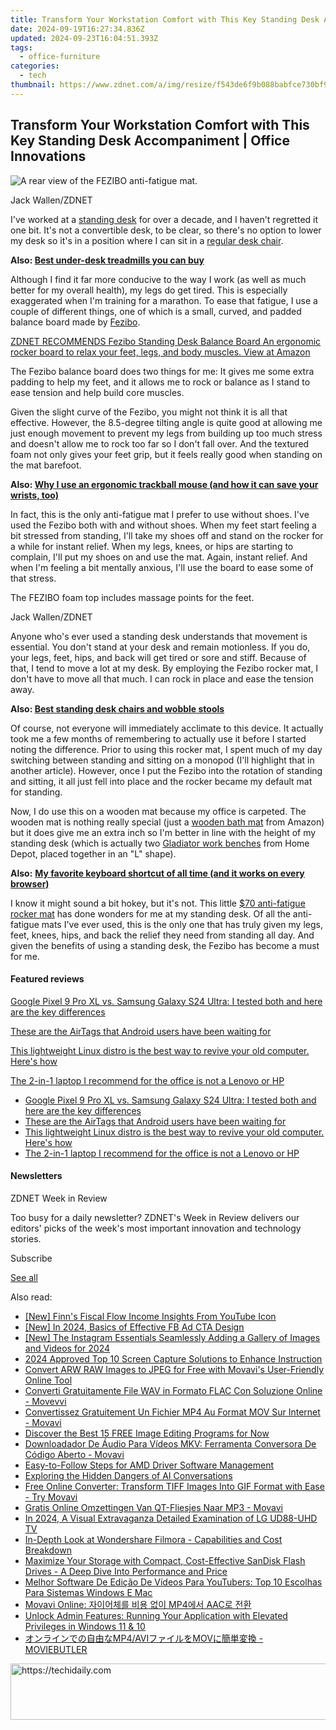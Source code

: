 ```yaml
---
title: Transform Your Workstation Comfort with This Key Standing Desk Accompaniment | Office Innovations
date: 2024-09-19T16:27:34.836Z
updated: 2024-09-23T16:04:51.393Z
tags:
  - office-furniture
categories:
  - tech
thumbnail: https://www.zdnet.com/a/img/resize/f543de6f9b088babfce730bf93c1134a2ba5df52/2023/04/05/dbcf0fab-64e9-4b17-bd97-6d9df393af07/fezibo2.jpg?width=636&height=358&fit=crop&auto=webp
---
```


## Transform Your Workstation Comfort with This Key Standing Desk Accompaniment | Office Innovations

![A rear view of the FEZIBO anti-fatigue mat.](https://www.zdnet.com/a/img/resize/8a51bb9c8e2325336086b610b7304b72d1073e29/2023/04/05/18096f65-1c00-4d08-98c7-e5163ea40332/fezibo1.jpg?auto=webp&width=1280)

Jack Wallen/ZDNET

I've worked at a [standing desk](https://www.zdnet.com/home-and-office/smart-office/best-standing-desks/) for over a decade, and I haven't regretted it one bit. It's not a convertible desk, to be clear, so there's no option to lower my desk so it's in a position where I can sit in a [regular desk chair](https://www.zdnet.com/home-and-office/smart-office/best-ergonomic-office-chair/). 

**Also: [Best under-desk treadmills you can buy](https://www.zdnet.com/article/best-under-desk-treadmill/)**

Although I find it far more conducive to the way I work (as well as much better for my overall health), my legs do get tired. This is especially exaggerated when I'm training for a marathon. To ease that fatigue, I use a couple of different things, one of which is a small, curved, and padded balance board made by [Fezibo](https://buy.geni.us/Proxy.ashx?TSID=368250&GR%5FURL=https%3A%2F%2Fwww.amazon.com%2FStanding-Desk-Anti-Fatigue-Mat%2Fdp%2FB07HD838VP%2F%3Ftag%3Dzd-buy-button-20%26ascsubtag%3D%5F%5FCOM%5FCLICK%5FID%5F%5F%7C4db0477d-1987-4fb1-b932-fc69f07e3927%7Cdtp&dtb=1). 

[ZDNET RECOMMENDS Fezibo Standing Desk Balance Board An ergonomic rocker board to relax your feet, legs, and body muscles. View at Amazon](https://buy.geni.us/Proxy.ashx?TSID=368250&GR%5FURL=https%3A%2F%2Fwww.amazon.com%2FStanding-Desk-Anti-Fatigue-Mat%2Fdp%2FB07HD838VP%2F%3Ftag%3Dzd-buy-button-20%26ascsubtag%3D%5F%5FCOM%5FCLICK%5FID%5F%5F%7C4db0477d-1987-4fb1-b932-fc69f07e3927%7Cdtp&dtb=1)

The Fezibo balance board does two things for me: It gives me some extra padding to help my feet, and it allows me to rock or balance as I stand to ease tension and help build core muscles.

Given the slight curve of the Fezibo, you might not think it is all that effective. However, the 8.5-degree tilting angle is quite good at allowing me just enough movement to prevent my legs from building up too much stress and doesn't allow me to rock too far so I don't fall over. And the textured foam not only gives your feet grip, but it feels really good when standing on the mat barefoot.

**Also: [Why I use an ergonomic trackball mouse (and how it can save your wrists, too)](https://www.zdnet.com/home-and-office/smart-office/why-i-use-an-ergonomic-trackball-mouse-and-how-it-can-save-your-wrists-too/)**

In fact, this is the only anti-fatigue mat I prefer to use without shoes. I've used the Fezibo both with and without shoes. When my feet start feeling a bit stressed from standing, I'll take my shoes off and stand on the rocker for a while for instant relief. When my legs, knees, or hips are starting to complain, I'll put my shoes on and use the mat. Again, instant relief. And when I'm feeling a bit mentally anxious, I'll use the board to ease some of that stress.

The FEZIBO foam top includes massage points for the feet.

Jack Wallen/ZDNET

Anyone who's ever used a standing desk understands that movement is essential. You don't stand at your desk and remain motionless. If you do, your legs, feet, hips, and back will get tired or sore and stiff. Because of that, I tend to move a lot at my desk. By employing the Fezibo rocker mat, I don't have to move all that much. I can rock in place and ease the tension away.

**Also: [Best standing desk chairs and wobble stools](https://www.zdnet.com/home-and-office/smart-office/best-standing-desk-chair/)**

Of course, not everyone will immediately acclimate to this device. It actually took me a few months of remembering to actually use it before I started noting the difference. Prior to using this rocker mat, I spent much of my day switching between standing and sitting on a monopod (I'll highlight that in another article). However, once I put the Fezibo into the rotation of standing and sitting, it all just fell into place and the rocker became my default mat for standing. 

Now, I do use this on a wooden mat because my office is carpeted. The wooden mat is nothing really special (just a [wooden bath mat](https://buy.geni.us/Proxy.ashx?TSID=368250&GR%5FURL=https%3A%2F%2Fwww.amazon.com%2Fs%3Fk%3Dwooden%2Bbath%2Bmat%26tag%3Dzd-buy-button-20%26ascsubtag%3D%5F%5FCOM%5FCLICK%5FID%5F%5F%7C4db0477d-1987-4fb1-b932-fc69f07e3927%7Cdtp&dtb=1) from Amazon) but it does give me an extra inch so I'm better in line with the height of my standing desk (which is actually two [Gladiator work benches](https://homedepot.sjv.io/c/159047/456723/8154?&sharedId=zdnet&u=https%3A%2F%2Fwww.homedepot.com%2Fp%2FGladiator-6-ft-Adjustable-Height-Birch-Top-Workbench-GAWB06HWEG%2F206390573&subId1=zd-%5F%5FCOM%5FCLICK%5FID%5F%5F-dtp) from Home Depot, placed together in an "L" shape).

**Also:** [**My favorite keyboard shortcut of all time (and it works on every browser)**](https://www.zdnet.com/home-and-office/smart-office/why-this-is-my-must-have-standing-desk-accessory/)

I know it might sound a bit hokey, but it's not. This little [$70 anti-fatigue rocker mat](https://buy.geni.us/Proxy.ashx?TSID=368250&GR%5FURL=https%3A%2F%2Fwww.amazon.com%2FStanding-Desk-Anti-Fatigue-Mat%2Fdp%2FB07HD838VP%2F%3Ftag%3Dzd-buy-button-20%26ascsubtag%3D%5F%5FCOM%5FCLICK%5FID%5F%5F%7C4db0477d-1987-4fb1-b932-fc69f07e3927%7Cdtp&dtb=1) has done wonders for me at my standing desk. Of all the anti-fatigue mats I've ever used, this is the only one that has truly given my legs, feet, knees, hips, and back the relief they need from standing all day. And given the benefits of using a standing desk, the Fezibo has become a must for me. 

#### Featured reviews

[Google Pixel 9 Pro XL vs. Samsung Galaxy S24 Ultra: I tested both and here are the key differences](https://www.zdnet.com/article/google-pixel-9-pro-xl-vs-samsung-galaxy-s24-ultra/ "Google Pixel 9 Pro XL vs. Samsung Galaxy S24 Ultra: I tested both and here are the key differences")

[These are the AirTags that Android users have been waiting for](https://www.zdnet.com/article/these-are-the-airtags-that-android-users-have-been-waiting-for/ "These are the AirTags that Android users have been waiting for")

[This lightweight Linux distro is the best way to revive your old computer. Here's how](https://www.zdnet.com/article/this-lightweight-linux-distro-is-the-best-way-to-revive-your-old-computer-heres-how/ "This lightweight Linux distro is the best way to revive your old computer. Here's how")

[The 2-in-1 laptop I recommend for the office is not a Lenovo or HP](https://www.zdnet.com/article/one-of-the-most-versatile-2-in-1-laptops-ive-tested-is-not-a-lenovo-or-hp/ "The 2-in-1 laptop I recommend for the office is not a Lenovo or HP")

* [Google Pixel 9 Pro XL vs. Samsung Galaxy S24 Ultra: I tested both and here are the key differences](https://www.zdnet.com/article/google-pixel-9-pro-xl-vs-samsung-galaxy-s24-ultra/ "Google Pixel 9 Pro XL vs. Samsung Galaxy S24 Ultra: I tested both and here are the key differences")
* [These are the AirTags that Android users have been waiting for](https://www.zdnet.com/article/these-are-the-airtags-that-android-users-have-been-waiting-for/ "These are the AirTags that Android users have been waiting for")
* [This lightweight Linux distro is the best way to revive your old computer. Here's how](https://www.zdnet.com/article/this-lightweight-linux-distro-is-the-best-way-to-revive-your-old-computer-heres-how/ "This lightweight Linux distro is the best way to revive your old computer. Here's how")
* [The 2-in-1 laptop I recommend for the office is not a Lenovo or HP](https://www.zdnet.com/article/one-of-the-most-versatile-2-in-1-laptops-ive-tested-is-not-a-lenovo-or-hp/ "The 2-in-1 laptop I recommend for the office is not a Lenovo or HP")

#### Newsletters

ZDNET Week in Review

Too busy for a daily newsletter? ZDNET's Week in Review delivers our editors' picks of the week's most important innovation and technology stories.

 Subscribe

[See all](https://www.zdnet.com/newsletters/)

<ins class="adsbygoogle"
     style="display:block"
     data-ad-format="autorelaxed"
     data-ad-client="ca-pub-7571918770474297"
     data-ad-slot="1223367746"></ins>

<ins class="adsbygoogle"
     style="display:block"
     data-ad-client="ca-pub-7571918770474297"
     data-ad-slot="8358498916"
     data-ad-format="auto"
     data-full-width-responsive="true"></ins>

<span class="atpl-alsoreadstyle">Also read:</span>
<div><ul>
<li><a href="https://fox-glue.techidaily.com/new-finns-fiscal-flow-income-insights-from-youtube-icon/"><u>[New] Finn's Fiscal Flow Income Insights From YouTube Icon</u></a></li>
<li><a href="https://facebook-clips.techidaily.com/new-in-2024-basics-of-effective-fb-ad-cta-design/"><u>[New] In 2024, Basics of Effective FB Ad CTA Design</u></a></li>
<li><a href="https://instagram-video-recordings.techidaily.com/new-the-instagram-essentials-seamlessly-adding-a-gallery-of-images-and-videos-for-2024/"><u>[New] The Instagram Essentials Seamlessly Adding a Gallery of Images and Videos for 2024</u></a></li>
<li><a href="https://screen-mirroring-recording.techidaily.com/2024-approved-top-10-screen-capture-solutions-to-enhance-instruction/"><u>2024 Approved Top 10 Screen Capture Solutions to Enhance Instruction</u></a></li>
<li><a href="https://win-workspace.techidaily.com/convert-arw-raw-images-to-jpeg-for-free-with-movavis-user-friendly-online-tool/"><u>Convert ARW RAW Images to JPEG for Free with Movavi's User-Friendly Online Tool</u></a></li>
<li><a href="https://win-workspace.techidaily.com/converti-gratuitamente-file-wav-in-formato-flac-con-soluzione-online-movevvi/"><u>Converti Gratuitamente File WAV in Formato FLAC Con Soluzione Online - Movevvi</u></a></li>
<li><a href="https://win-workspace.techidaily.com/convertissez-gratuitement-un-fichier-mp4-au-format-mov-sur-internet-movavi/"><u>Convertissez Gratuitement Un Fichier MP4 Au Format MOV Sur Internet - Movavi</u></a></li>
<li><a href="https://fox-http.techidaily.com/discover-the-best-15-free-image-editing-programs-for-now/"><u>Discover the Best 15 FREE Image Editing Programs for Now</u></a></li>
<li><a href="https://win-workspace.techidaily.com/downloadador-de-audio-para-videos-mkv-ferramenta-conversora-de-codigo-aberto-movavi/"><u>Downloadador De Áudio Para Vídeos MKV: Ferramenta Conversora De Código Aberto - Movavi</u></a></li>
<li><a href="https://driver-install.techidaily.com/easy-to-follow-steps-for-amd-driver-software-management/"><u>Easy-to-Follow Steps for AMD Driver Software Management</u></a></li>
<li><a href="https://tech-hub.techidaily.com/exploring-the-hidden-dangers-of-ai-conversations/"><u>Exploring the Hidden Dangers of AI Conversations</u></a></li>
<li><a href="https://win-workspace.techidaily.com/free-online-converter-transform-tiff-images-into-gif-format-with-ease-try-movavi/"><u>Free Online Converter: Transform TIFF Images Into GIF Format with Ease - Try Movavi</u></a></li>
<li><a href="https://win-workspace.techidaily.com/gratis-online-omzettingen-van-qt-fliesjes-naar-mp3-movavi/"><u>Gratis Online Omzettingen Van QT-Fliesjes Naar MP3 - Movavi</u></a></li>
<li><a href="https://extra-lessons.techidaily.com/in-2024-a-visual-extravaganza-detailed-examination-of-lg-ud88-uhd-tv/"><u>In 2024, A Visual Extravaganza Detailed Examination of LG UD88-UHD TV</u></a></li>
<li><a href="https://win-workspace.techidaily.com/in-depth-look-at-wondershare-filmora-capabilities-and-cost-breakdown/"><u>In-Depth Look at Wondershare Filmora - Capabilities and Cost Breakdown</u></a></li>
<li><a href="https://win-community.techidaily.com/maximize-your-storage-with-compact-cost-effective-sandisk-flash-drives-a-deep-dive-into-performance-and-price/"><u>Maximize Your Storage with Compact, Cost-Effective SanDisk Flash Drives - A Deep Dive Into Performance and Price</u></a></li>
<li><a href="https://win-workspace.techidaily.com/melhor-software-de-edicao-de-videos-para-youtubers-top-10-escolhas-para-sistemas-windows-e-mac/"><u>Melhor Software De Edição De Vídeos Para YouTubers: Top 10 Escolhas Para Sistemas Windows E Mac</u></a></li>
<li><a href="https://win-workspace.techidaily.com/movavi-online-mp4-aac/"><u>Movavi Online: 자이어체를 비용 없이 MP4에서 AAC로 전환</u></a></li>
<li><a href="https://tech-hub.techidaily.com/unlock-admin-features-running-your-application-with-elevated-privileges-in-windows-11-and-10/"><u>Unlock Admin Features: Running Your Application with Elevated Privileges in Windows 11 & 10</u></a></li>
<li><a href="https://win-workspace.techidaily.com/mp4avimov-moviebutler/"><u>オンラインでの自由なMP4/AVIファイルをMOVに簡単変換 - MOVIEBUTLER</u></a></li>
</ul></div>

<!-- affiliate ads begin -->
<a href="https://aligracehair.sjv.io/c/5597632/2080317/19272" target="_top" id="2080317">
  <img src="//a.impactradius-go.com/display-ad/19272-2080317" border="0" alt="https://techidaily.com" width="728" height="90"/>
</a>
<img height="0" width="0" src="https://aligracehair.sjv.io/i/5597632/2080317/19272" style="position:absolute;visibility:hidden;" border="0" />
<!-- affiliate ads end -->

